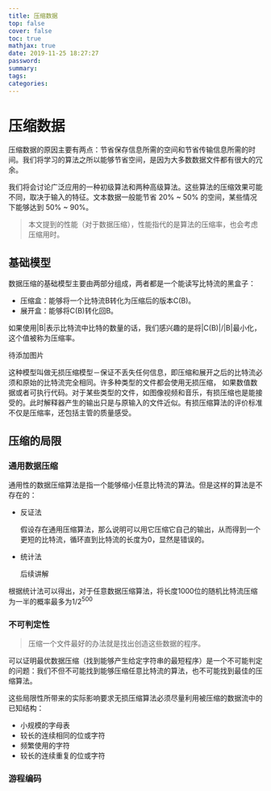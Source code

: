 ```yaml
---
title: 压缩数据
top: false
cover: false
toc: true
mathjax: true
date: 2019-11-25 18:27:27
password:
summary:
tags:
categories:
---
```


# 压缩数据

压缩数据的原因主要有两点：节省保存信息所需的空间和节省传输信息所需的时间。我们将学习的算法之所以能够节省空间，是因为大多数数据文件都有很大的冗余。

我们将会讨论广泛应用的一种初级算法和两种高级算法。这些算法的压缩效果可能不同，取决于输入的特征。文本数据一般能节省 20% ~ 50% 的空间，某些情况下能够达到 50% ~ 90%。

> 本文提到的性能（对于数据压缩），性能指代的是算法的压缩率，也会考虑压缩用时。

## 基础模型

数据压缩的基础模型主要由两部分组成，两者都是一个能读写比特流的黑盒子：

* 压缩盒：能够将一个比特流B转化为压缩后的版本C(B)。
* 展开盒：能够将C(B)转化回B。

如果使用|B|表示比特流中比特的数量的话，我们感兴趣的是将|C(B)|/|B|最小化，这个值被称为压缩率。

待添加图片

这种模型叫做无损压缩模型－保证不丢失任何信息，即压缩和展开之后的比特流必须和原始的比特流完全相同。许多种类型的文件都会使用无损压缩，	如果数值数据或者可执行代码。对于某些类型的文件，如图像视频和音乐，有损压缩也是能接受的。此时解释器产生的输出只是与原输入的文件近似。有损压缩算法的评价标准不仅是压缩率，还包括主管的质量感受。

## 压缩的局限

### 通用数据压缩

通用性的数据压缩算法是指一个能够缩小任意比特流的算法。但是这样的算法是不存在的：

* 反证法

  假设存在通用压缩算法，那么说明可以用它压缩它自己的输出，从而得到一个更短的比特流，循环直到比特流的长度为0，显然是错误的。

* 统计法

  后续讲解

根据统计法可以得出，对于任意数据压缩算法，将长度1000位的随机比特流压缩为一半的概率最多为$1/2^500$

### 不可判定性

> 压缩一个文件最好的办法就是找出创造这些数据的程序。

可以证明最优数据压缩（找到能够产生给定字符串的最短程序）是一个不可能判定的问题：我们不但不可能找到能够压缩任意比特流的算法，也不可能找到最佳的压缩算法。

这些局限性所带来的实际影响要求无损压缩算法必须尽量利用被压缩的数据流中的已知结构：

* 小规模的字母表
* 较长的连续相同的位或字符
* 频繁使用的字符
* 较长的连续重复的位或字符

### 游程编码

